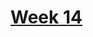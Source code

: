 # [Week 14](https://github.com/benbrastmckie/ModalHistory/tree/master?tab=readme-ov-file#week-14-formal-track-presentations-may-12)

